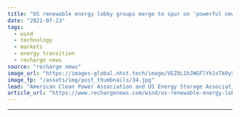 ```yaml
---
title: "US renewable energy lobby groups merge to spur on 'powerful new chapter' for industry"
date: "2021-07-23"
tags: 
  - wind
  - technology
  - markets
  - energy transition
  - recharge news
source: "recharge news"
image_url: "https://images-global.nhst.tech/image/VEZ0L1hJWGFlYk1sTk0yS0VtTEhSN0xRSzhOenJYSzU4ZW8wNWlTYW16ST0=/nhst/binary/4e8ccbc42bc6ee5b76d43b1b9adad1c5"
image_fp: "/assets/img/post_thumbnails/34.jpg"
lead: "American Clean Power Association and US Energy Storage Association join forces to form 800 member company-strong advocacy body, from 2022"
article_url: "https://www.rechargenews.com/wind/us-renewable-energy-lobby-groups-merge-to-spur-on-powerful-new-chapter-for-industry/2-1-1043758"
---
```


---
